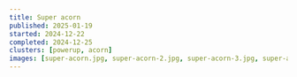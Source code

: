```yaml
---
title: Super acorn
published: 2025-01-19
started: 2024-12-22
completed: 2024-12-25
clusters: [powerup, acorn]
images: [super-acorn.jpg, super-acorn-2.jpg, super-acorn-3.jpg, super-acorn-4.jpg]
---
```

